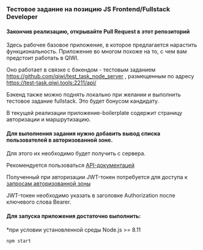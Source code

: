 ### Тестовое задание на позицию JS Frontend/Fullstack Developer

#### Закончив реализацию, открывайте Pull Request в этот репозиторий

Здесь рабочее базовое приложение, в которое предлагается нарастить функциональность.
Приложение во многом похоже на то, с чем вам предстоит работать в QIWI.

Оно работает в связке с бэкендом - тестовым заданием https://github.com/qiwi/test_task_node_server
, размещенным по адресу https://test-task.qiwi.tools:2211/api/

Бэкенд также можно поднять локально при желании и выполнить тестовое задание fullstack. Это будет бонусом кандидату.

В текущей реализации приложение-boilerplate содержит страницу авторизации и маршрутизацию.

#### Для выполнения задания нужно добавить вывод списка пользователей в авторизованной зоне.
Для этого их необходимо будет получить с сервера.

Рекомендуется пользоваться [API-документацей](https://qiwi.github.io/test_task_node_server/)

Полученный при авторизации JWT-токен потребуется для доступа к [запросам авторизованной зоны](https://qiwi.github.io/test_task_node_server/#api-User)

JWT-токен необходимо указать в заголовке Authorization после ключевого слова Bearer.

#### Для запуска приложения достаточно выполнить:
*при условии установленной среды Node.js >= 8.11

```
npm start
```